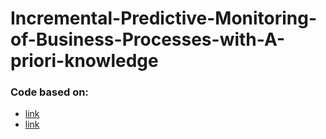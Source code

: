 # Incremental-Predictive-Monitoring-of-Business-Processes-with-A-priori-knowledge

### Code based on:

* [link](https://github.com/yesanton/Process-Sequence-Prediction-with-A-priori-knowledge)
* [link](https://github.com/verenich/ProcessSequencePrediction)

